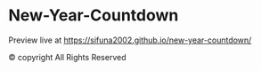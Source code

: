 # New-Year-Countdown
Preview live at https://sifuna2002.github.io/new-year-countdown/

© copyright All Rights Reserved
